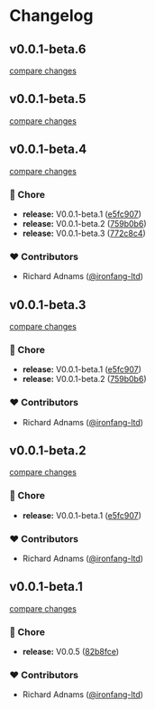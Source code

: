 # Changelog


## v0.0.1-beta.6

[compare changes](https://github.com/big-pixel-media/nuxt-auth/compare/v0.0.1-beta.5...v0.0.1-beta.6)

## v0.0.1-beta.5

[compare changes](https://github.com/big-pixel-media/nuxt-auth/compare/v0.0.1-beta.4...v0.0.1-beta.5)

## v0.0.1-beta.4

[compare changes](https://github.com/big-pixel-media/nuxt-auth/compare/v0.0.1-beta.1...v0.0.1-beta.4)

### 🏡 Chore

- **release:** V0.0.1-beta.1 ([e5fc907](https://github.com/big-pixel-media/nuxt-auth/commit/e5fc907))
- **release:** V0.0.1-beta.2 ([759b0b6](https://github.com/big-pixel-media/nuxt-auth/commit/759b0b6))
- **release:** V0.0.1-beta.3 ([772c8c4](https://github.com/big-pixel-media/nuxt-auth/commit/772c8c4))

### ❤️ Contributors

- Richard Adnams ([@ironfang-ltd](http://github.com/ironfang-ltd))

## v0.0.1-beta.3

[compare changes](https://github.com/big-pixel-media/nuxt-auth/compare/v0.0.1-beta.1...v0.0.1-beta.3)

### 🏡 Chore

- **release:** V0.0.1-beta.1 ([e5fc907](https://github.com/big-pixel-media/nuxt-auth/commit/e5fc907))
- **release:** V0.0.1-beta.2 ([759b0b6](https://github.com/big-pixel-media/nuxt-auth/commit/759b0b6))

### ❤️ Contributors

- Richard Adnams ([@ironfang-ltd](http://github.com/ironfang-ltd))

## v0.0.1-beta.2

[compare changes](https://github.com/big-pixel-media/nuxt-auth/compare/v0.0.1-beta.1...v0.0.1-beta.2)

### 🏡 Chore

- **release:** V0.0.1-beta.1 ([e5fc907](https://github.com/big-pixel-media/nuxt-auth/commit/e5fc907))

### ❤️ Contributors

- Richard Adnams ([@ironfang-ltd](http://github.com/ironfang-ltd))

## v0.0.1-beta.1

[compare changes](https://github.com/big-pixel-media/nuxt-auth/compare/v0.0.4...v0.0.1-beta.1)

### 🏡 Chore

- **release:** V0.0.5 ([82b8fce](https://github.com/big-pixel-media/nuxt-auth/commit/82b8fce))

### ❤️ Contributors

- Richard Adnams ([@ironfang-ltd](http://github.com/ironfang-ltd))

